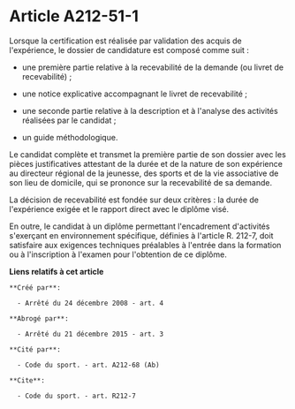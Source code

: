 # Article A212-51-1

Lorsque la certification est réalisée par validation des acquis de l'expérience, le dossier de candidature est composé comme
suit :

- une première partie relative à la recevabilité de la demande (ou livret de recevabilité) ;

- une notice explicative accompagnant le livret de recevabilité ;

- une seconde partie relative à la description et à l'analyse des activités réalisées par le candidat ;

- un guide méthodologique. 

Le candidat complète et transmet la première partie de son dossier avec les pièces justificatives attestant de la durée et de
la nature de son expérience au directeur régional de la jeunesse, des sports et de la vie associative de son lieu de
domicile, qui se prononce sur la recevabilité de sa demande. 

La décision de recevabilité est fondée sur deux critères : la durée de l'expérience exigée et le rapport direct avec le
diplôme visé. 

En outre, le candidat à un diplôme permettant l'encadrement d'activités s'exerçant en environnement spécifique, définies à
l'article R. 212-7, doit satisfaire aux exigences techniques préalables à l'entrée dans la formation ou à l'inscription à
l'examen pour l'obtention de ce diplôme.

**Liens relatifs à cet article**

	**Créé par**:

	  - Arrêté du 24 décembre 2008 - art. 4

	**Abrogé par**:

	  - Arrêté du 21 décembre 2015 - art. 3

	**Cité par**:

	  - Code du sport. - art. A212-68 (Ab)

	**Cite**:

	  - Code du sport. - art. R212-7

